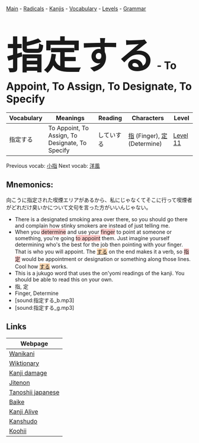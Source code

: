 <style> bigfont {font-size: 100px}</style>
[Main](../README.md) -
[Radicals](../radicals.md) -
[Kanjis](../kanjis.md) -
[Vocabulary](../vocabulary.md) -
[Levels](../levels.md) -
[Grammar](../grammar.md)
# <bigfont> 指定する</bigfont> - To Appoint, To Assign, To Designate, To Specify 

| Vocabulary | Meanings | Reading | Characters | Level |
| --- | --- | --- | --- | --- |
| 指定する | To Appoint, To Assign, To Designate, To Specify | していする |  [指](../kanjis/指.md) (Finger), [定](../kanjis/定.md) (Determine) | [Level 11](../levels/wk_level11.md) |

Previous vocab: [小指](小指.md) Next vocab: [洋風](洋風.md) 

## Mnemonics:
向こうに指定された喫煙エリアがあるから、私にじゃなくてそこに行って喫煙者がどれだけ臭いかについて文句を言った方がいいんじゃない。
* There is a designated smoking area over there, so you should go there and complain how stinky smokers are instead of just telling me.
* When you <span style="background-color:#ffcccb"> determine</span> and use your <span style="background-color:#ffcccb"> finger</span> to point at someone or something, you're going <span style="background-color:#ffcccb"> to appoint</span> them. Just imagine yourself determining who's the best for the job then pointing with your finger. That is who you will appoint. The <span style="background-color:#fed8b1"> [する](https://jisho.org/search/する)</span> on the end makes it a verb, so <span style="background-color:#ffcccb"> 指定</span> would be appointment or designation or something along those lines. Cool how <span style="background-color:#fed8b1"> [する](https://jisho.org/search/する)</span> works.
* This is a jukugo word that uses the on'yomi readings of the kanji. You should be able to read this on your own.
* 指, 定
* Finger, Determine
* [sound:指定する_b.mp3]
* [sound:指定する_g.mp3]


## Links 

| Webpage |
| --- |
| [Wanikani          ](https://www.wanikani.com/kanji/指定する) |
| [Wiktionary        ](https://en.wiktionary.org/wiki/指定する) |
| [Kanji damage      ](http://www.kanjidamage.com/kanji/search?utf8=✓&q=指定する) |
| [Jitenon           ](https://jitenon.com/kanji/指定する) |
| [Tanoshii japanese ](https://www.tanoshiijapanese.com/dictionary/kanji.cfm?k=指定する) |
| [Baike             ](https://baike.baidu.com/item/指定する) |
| [Kanji Alive       ](https://app.kanjialive.com/指定する) |
| [Kanshudo          ](https://www.kanshudo.com/searchmn?q=指定する) |
| [Koohii            ](https://kanji.koohii.com/study/kanji/指定する) |

